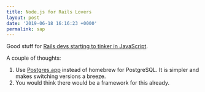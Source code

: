 ```yaml
---
title: Node.js for Rails Lovers
layout: post
date: '2019-06-18 16:16:23 +0000'
permalink: sap
---
```

Good stuff for [Rails devs starting to tinker in JavaScript](https://medium.com/6overground/node-js-for-rails-lovers-d3c617f55bec).

A couple of thoughts:
<!--more-->

1. Use [Postgres.app](https://postgresapp.com) instead of homebrew for PostgreSQL. It is simpler and makes switching versions a breeze.
1. You would think there would be a framework for this already.
